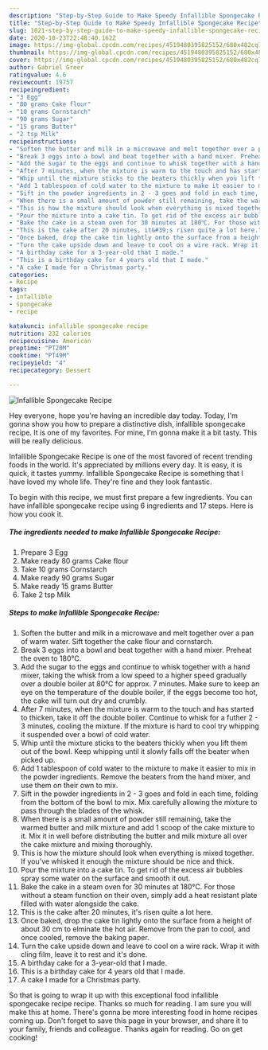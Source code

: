 ```yaml
---
description: "Step-by-Step Guide to Make Speedy Infallible Spongecake Recipe"
title: "Step-by-Step Guide to Make Speedy Infallible Spongecake Recipe"
slug: 1021-step-by-step-guide-to-make-speedy-infallible-spongecake-recipe
date: 2020-10-23T22:48:40.162Z
image: https://img-global.cpcdn.com/recipes/4519480395825152/680x482cq70/infallible-spongecake-recipe-recipe-main-photo.jpg
thumbnail: https://img-global.cpcdn.com/recipes/4519480395825152/680x482cq70/infallible-spongecake-recipe-recipe-main-photo.jpg
cover: https://img-global.cpcdn.com/recipes/4519480395825152/680x482cq70/infallible-spongecake-recipe-recipe-main-photo.jpg
author: Gabriel Greer
ratingvalue: 4.6
reviewcount: 19757
recipeingredient:
- "3 Egg"
- "80 grams Cake flour"
- "10 grams Cornstarch"
- "90 grams Sugar"
- "15 grams Butter"
- "2 tsp Milk"
recipeinstructions:
- "Soften the butter and milk in a microwave and melt together over a pan of warm water. Sift together the cake flour and cornstarch."
- "Break 3 eggs into a bowl and beat together with a hand mixer. Preheat the oven to 180℃."
- "Add the sugar to the eggs and continue to whisk together with a hand mixer, taking the whisk from a low speed to a higher speed gradually over a double boiler at 80℃ for approx. 7 minutes. Make sure to keep an eye on the temperature of the double boiler, if the eggs become too hot, the cake will turn out dry and crumbly."
- "After 7 minutes, when the mixture is warm to the touch and has started to thicken, take it off the double boiler. Continue to whisk for a futher 2 - 3 minutes, cooling the mixture. If the mixture is hard to cool try whipping it suspended over a bowl of cold water."
- "Whip until the mixture sticks to the beaters thickly when you lift them out of the bowl. Keep whipping until it slowly falls off the beater when picked up."
- "Add 1 tablespoon of cold water to the mixture to make it easier to mix in the powder ingredients. Remove the beaters from the hand mixer, and use them on their own to mix."
- "Sift in the powder ingredients in 2 - 3 goes and fold in each time, folding from the bottom of the bowl to mix. Mix carefully allowing the mixture to pass through the blades of the whisk."
- "When there is a small amount of powder still remaining, take the warmed butter and milk mixture and add 1 scoop of the cake mixture to it. Mix it in well before distributing the butter and milk mixture all over the cake mixture and mixing thoroughly."
- "This is how the mixture should look when everything is mixed together. If you&#39;ve whisked it enough the mixture should be nice and thick."
- "Pour the mixture into a cake tin. To get rid of the excess air bubbles spray some water on the surface and smooth it out."
- "Bake the cake in a steam oven for 30 minutes at 180℃. For those without a steam function on their oven, simply add a heat resistant plate filled with water alongside the cake."
- "This is the cake after 20 minutes, it&#39;s risen quite a lot here."
- "Once baked, drop the cake tin lightly onto the surface from a height of about 30 cm to elminate the hot air. Remove from the pan to cool, and once cooled, remove the baking paper."
- "Turn the cake upside down and leave to cool on a wire rack. Wrap it with cling film, leave it to rest and it&#39;s done."
- "A birthday cake for a 3-year-old that I made."
- "This is a birthday cake for 4 years old that I made."
- "A cake I made for a Christmas party."
categories:
- Recipe
tags:
- infallible
- spongecake
- recipe

katakunci: infallible spongecake recipe 
nutrition: 232 calories
recipecuisine: American
preptime: "PT20M"
cooktime: "PT49M"
recipeyield: "4"
recipecategory: Dessert

---
```



![Infallible Spongecake Recipe](https://img-global.cpcdn.com/recipes/4519480395825152/680x482cq70/infallible-spongecake-recipe-recipe-main-photo.jpg)

Hey everyone, hope you're having an incredible day today. Today, I'm gonna show you how to prepare a distinctive dish, infallible spongecake recipe. It is one of my favorites. For mine, I'm gonna make it a bit tasty. This will be really delicious.



Infallible Spongecake Recipe is one of the most favored of recent trending foods in the world. It's appreciated by millions every day. It is easy, it is quick, it tastes yummy. Infallible Spongecake Recipe is something that I have loved my whole life. They're fine and they look fantastic.


To begin with this recipe, we must first prepare a few ingredients. You can have infallible spongecake recipe using 6 ingredients and 17 steps. Here is how you cook it.

<!--inarticleads1-->

##### The ingredients needed to make Infallible Spongecake Recipe:

1. Prepare 3 Egg
1. Make ready 80 grams Cake flour
1. Take 10 grams Cornstarch
1. Make ready 90 grams Sugar
1. Make ready 15 grams Butter
1. Take 2 tsp Milk




<!--inarticleads2-->

##### Steps to make Infallible Spongecake Recipe:

1. Soften the butter and milk in a microwave and melt together over a pan of warm water. Sift together the cake flour and cornstarch.
1. Break 3 eggs into a bowl and beat together with a hand mixer. Preheat the oven to 180℃.
1. Add the sugar to the eggs and continue to whisk together with a hand mixer, taking the whisk from a low speed to a higher speed gradually over a double boiler at 80℃ for approx. 7 minutes. Make sure to keep an eye on the temperature of the double boiler, if the eggs become too hot, the cake will turn out dry and crumbly.
1. After 7 minutes, when the mixture is warm to the touch and has started to thicken, take it off the double boiler. Continue to whisk for a futher 2 - 3 minutes, cooling the mixture. If the mixture is hard to cool try whipping it suspended over a bowl of cold water.
1. Whip until the mixture sticks to the beaters thickly when you lift them out of the bowl. Keep whipping until it slowly falls off the beater when picked up.
1. Add 1 tablespoon of cold water to the mixture to make it easier to mix in the powder ingredients. Remove the beaters from the hand mixer, and use them on their own to mix.
1. Sift in the powder ingredients in 2 - 3 goes and fold in each time, folding from the bottom of the bowl to mix. Mix carefully allowing the mixture to pass through the blades of the whisk.
1. When there is a small amount of powder still remaining, take the warmed butter and milk mixture and add 1 scoop of the cake mixture to it. Mix it in well before distributing the butter and milk mixture all over the cake mixture and mixing thoroughly.
1. This is how the mixture should look when everything is mixed together. If you&#39;ve whisked it enough the mixture should be nice and thick.
1. Pour the mixture into a cake tin. To get rid of the excess air bubbles spray some water on the surface and smooth it out.
1. Bake the cake in a steam oven for 30 minutes at 180℃. For those without a steam function on their oven, simply add a heat resistant plate filled with water alongside the cake.
1. This is the cake after 20 minutes, it&#39;s risen quite a lot here.
1. Once baked, drop the cake tin lightly onto the surface from a height of about 30 cm to elminate the hot air. Remove from the pan to cool, and once cooled, remove the baking paper.
1. Turn the cake upside down and leave to cool on a wire rack. Wrap it with cling film, leave it to rest and it&#39;s done.
1. A birthday cake for a 3-year-old that I made.
1. This is a birthday cake for 4 years old that I made.
1. A cake I made for a Christmas party.




So that is going to wrap it up with this exceptional food infallible spongecake recipe recipe. Thanks so much for reading. I am sure you will make this at home. There's gonna be more interesting food in home recipes coming up. Don't forget to save this page in your browser, and share it to your family, friends and colleague. Thanks again for reading. Go on get cooking!
